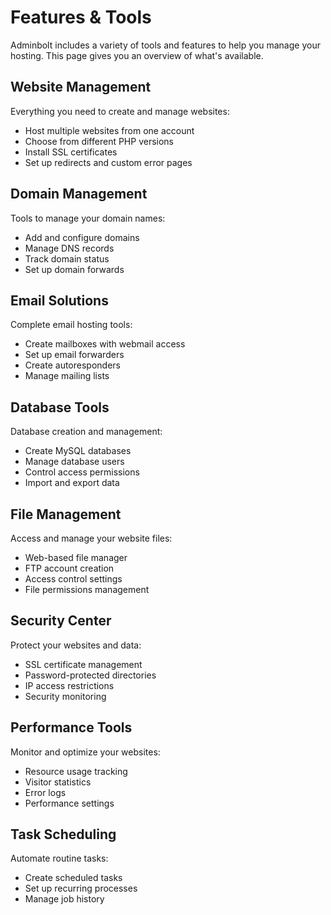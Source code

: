 # Features & Tools

Adminbolt includes a variety of tools and features to help you manage your hosting. This page gives you an overview of what's available.

## Website Management

Everything you need to create and manage websites:

- Host multiple websites from one account
- Choose from different PHP versions
- Install SSL certificates
- Set up redirects and custom error pages

## Domain Management

Tools to manage your domain names:

- Add and configure domains
- Manage DNS records
- Track domain status
- Set up domain forwards

## Email Solutions

Complete email hosting tools:

- Create mailboxes with webmail access
- Set up email forwarders
- Create autoresponders
- Manage mailing lists

## Database Tools

Database creation and management:

- Create MySQL databases
- Manage database users
- Control access permissions
- Import and export data

## File Management

Access and manage your website files:

- Web-based file manager
- FTP account creation
- Access control settings
- File permissions management

## Security Center

Protect your websites and data:

- SSL certificate management
- Password-protected directories
- IP access restrictions
- Security monitoring

## Performance Tools

Monitor and optimize your websites:

- Resource usage tracking
- Visitor statistics
- Error logs
- Performance settings

## Task Scheduling

Automate routine tasks:

- Create scheduled tasks
- Set up recurring processes
- Manage job history 